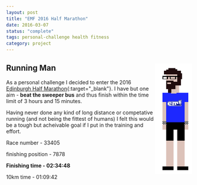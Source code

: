 ```yaml
---
layout: post
title: "EMF 2016 Half Marathon"
date: 2016-03-07
status: "complete"
tags: personal-challenge health fitness
category: project
---
```


## Running Man <img align="right" src="/projects/img/8bitscottemf.png">
As a personal challenge I decided to enter the 2016 [Edinburgh Half Marathon]{:target="_blank"}. I have but one aim - **beat the sweeper bus** and thus finish within the time limit of 3 hours and 15 minutes.

Having never done any kind of long distance or competative running (and not being the fittest of humans) I felt this would be a tough but acheivable goal if I put in the training and effort.


Race number - 33405

finishing position - 7878

**Finishing time - 02:34:48**

10km time - 01:09:42



[Edinburgh Half Marathon]: https://www.edinburghmarathon.com/


